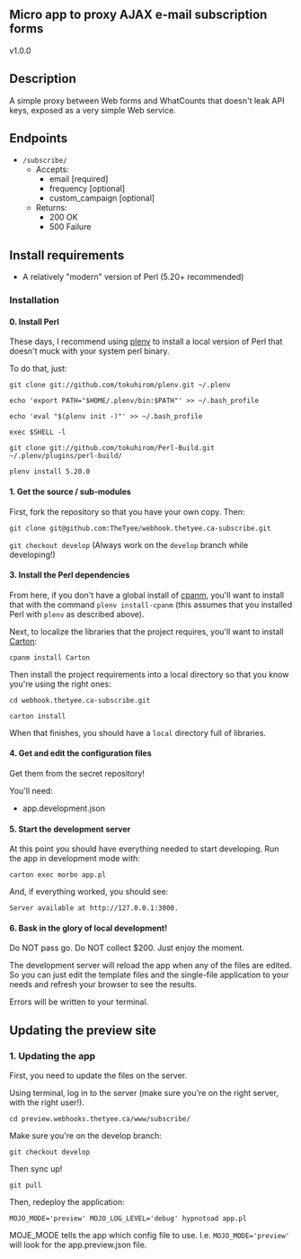 Micro app to proxy AJAX e-mail subscription forms
---------------------------------------------------

v1.0.0

## Description

A simple proxy between Web forms and WhatCounts that doesn't leak API keys, exposed as a very simple Web service.

## Endpoints

* `/subscribe/`
  * Accepts:
    * email [required]
    * frequency [optional]
    * custom_campaign [optional]
  * Returns:
    * 200 OK
    * 500 Failure

## Install requirements

* A relatively "modern" version of Perl (5.20+ recommended)

### Installation

#### 0. Install Perl

These days, I recommend using [plenv](https://github.com/tokuhirom/plenv) to install a local version of Perl that doesn't muck with your system perl binary.

To do that, just:

`git clone git://github.com/tokuhirom/plenv.git ~/.plenv`

`echo 'export PATH="$HOME/.plenv/bin:$PATH"' >> ~/.bash_profile`

`echo 'eval "$(plenv init -)"' >> ~/.bash_profile`

`exec $SHELL -l`

`git clone git://github.com/tokuhirom/Perl-Build.git ~/.plenv/plugins/perl-build/`

`plenv install 5.20.0`

#### 1. Get the source / sub-modules

First, fork the repository so that you have your own copy. Then:

`git clone git@github.com:TheTyee/webhook.thetyee.ca-subscribe.git`

`git checkout develop` (Always work on the `develop` branch while developing!)

#### 3. Install the Perl dependencies

From here, if you don't have a global install of [cpanm](https://github.com/miyagawa/cpanminus), you'll want to install that with the command `plenv install-cpanm` (this assumes that you installed Perl with `plenv` as described above).

Next, to localize the libraries that the project requires, you'll want to install [Carton](https://github.com/perl-carton/carton):

`cpanm install Carton`

Then install the project requirements into a local directory so that you know you're using the right ones:

`cd webhook.thetyee.ca-subscribe.git`

`carton install`

When that finishes, you should have a `local` directory full of libraries.

#### 4. Get and edit the configuration files

Get them from the secret repository!

You'll need:
 
* app.development.json

#### 5. Start the development server

At this point you should have everything needed to start developing. Run the app in development mode with:

`carton exec morbo app.pl`

And, if everything worked, you should see:

`Server available at http://127.0.0.1:3000.`

#### 6. Bask in the glory of local development!

Do NOT pass go. Do NOT collect $200. Just enjoy the moment. 

The development server will reload the app when any of the files are edited. So you can just edit the template files and the single-file application to your needs and refresh your browser to see the results. 

Errors will be written to your terminal.

## Updating the preview site

### 1. Updating the app

First, you need to update the files on the server. 

Using terminal, log in to the server (make sure you're on the right server, with the right user!).

`cd preview.webhooks.thetyee.ca/www/subscribe/`

Make sure you're on the develop branch: 

`git checkout develop`

Then sync up!

`git pull`

Then, redeploy the application:

`MOJO_MODE='preview' MOJO_LOG_LEVEL='debug' hypnotoad app.pl`

MOJE_MODE tells the app which config file to use. I.e. `MOJO_MODE='preview'` will look for the app.preview.json file. 

